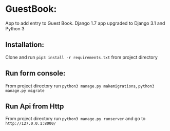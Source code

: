 # GuestBook:
App to add entry to Guest Book. Django 1.7 app upgraded to Django 3.1 and Python 3

## Installation:
Clone and run `pip3 install -r requirements.txt` from project directory

## Run form console:
From project directory run `python3 manage.py makemigrations`, `python3 manage.py migrate`

## Run Api from Http
From project directory run `python3 manage.py runserver` and go to `http://127.0.0.1:8000/`